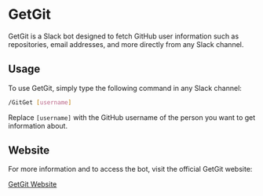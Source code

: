 # GetGit 
GetGit is a Slack bot designed to fetch GitHub user information such as repositories, email addresses, and more directly from any Slack channel. 

## Usage

To use GetGit, simply type the following command in any Slack channel:
```bash
/GitGet [username]
```
Replace `[username]` with the GitHub username of the person you want to get information about.

## Website

For more information and to access the bot, visit the official GetGit website:

[GetGit Website](https://hazik-khalid.github.io/GetGit/public/)

